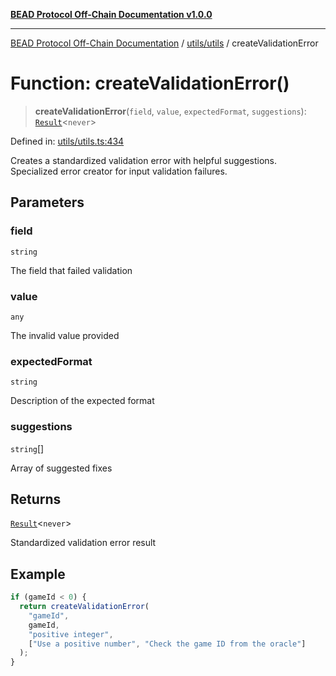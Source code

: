 [**BEAD Protocol Off-Chain Documentation v1.0.0**](../../../README.md)

***

[BEAD Protocol Off-Chain Documentation](../../../modules.md) / [utils/utils](../README.md) / createValidationError

# Function: createValidationError()

> **createValidationError**(`field`, `value`, `expectedFormat`, `suggestions`): [`Result`](../../cstypes/type-aliases/Result.md)\<`never`\>

Defined in: [utils/utils.ts:434](https://github.com/cmorgado/Bead-Cardano/blob/24017eb600ede1b71f111ffff6b54d88eb612b06/Aiken/bead/off-chain/utils/utils.ts#L434)

Creates a standardized validation error with helpful suggestions.
Specialized error creator for input validation failures.

## Parameters

### field

`string`

The field that failed validation

### value

`any`

The invalid value provided

### expectedFormat

`string`

Description of the expected format

### suggestions

`string`[]

Array of suggested fixes

## Returns

[`Result`](../../cstypes/type-aliases/Result.md)\<`never`\>

Standardized validation error result

## Example

```typescript
if (gameId < 0) {
  return createValidationError(
    "gameId",
    gameId,
    "positive integer",
    ["Use a positive number", "Check the game ID from the oracle"]
  );
}
```
